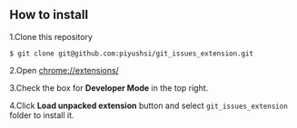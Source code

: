 
## How to install

1.Clone this repository
``` 
$ git clone git@github.com:piyushsi/git_issues_extension.git
```

2.Open [chrome://extensions/](chrome://extensions/)

3.Check the box for **Developer Mode** in the top right.

4.Click **Load unpacked extension** button and select `git_issues_extension` folder to install it.